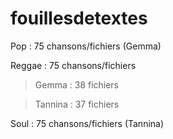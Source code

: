 # fouillesdetextes

Pop : 75 chansons/fichiers (Gemma)

Reggae : 75 chansons/fichiers
> Gemma : 38 fichiers

> Tannina : 37 fichiers

Soul : 75 chansons/fichiers (Tannina)
